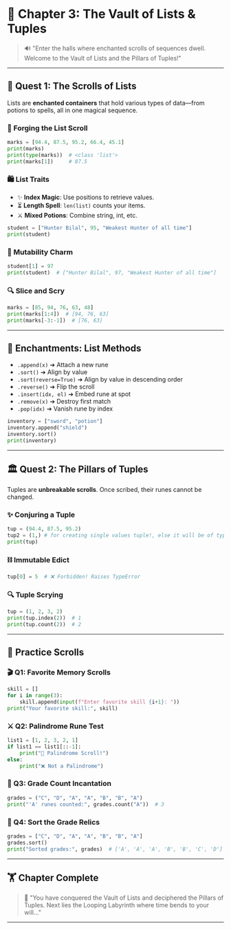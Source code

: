 # 🏰 Chapter 3: The Vault of Lists & Tuples

> 🔊 "Enter the halls where enchanted scrolls of sequences dwell. Welcome to the Vault of Lists and the Pillars of Tuples!"

---

## 🔢 Quest 1: The Scrolls of Lists

Lists are **enchanted containers** that hold various types of data—from potions to spells, all in one magical sequence.

### 🌈 Forging the List Scroll

```python
marks = [94.4, 87.5, 95.2, 66.4, 45.1]
print(marks)
print(type(marks))  # <class 'list'>
print(marks[1])     # 87.5
```

### 🛍️ List Traits

* ✨ **Index Magic**: Use positions to retrieve values.
* ⏳ **Length Spell**: `len(list)` counts your items.
* ⚔️ **Mixed Potions**: Combine string, int, etc.

```python
student = ["Hunter Bilal", 95, "Weakest Hunter of all time"]
print(student)
```

### 🔄 Mutability Charm

```python
student[1] = 97
print(student)  # ["Hunter Bilal", 97, "Weakest Hunter of all time"]
```

### 🔍 Slice and Scry

```python
marks = [85, 94, 76, 63, 48]
print(marks[1:4])  # [94, 76, 63]
print(marks[-3:-1])  # [76, 63]
```

---

## 🔧 Enchantments: List Methods

* `.append(x)` ➔ Attach a new rune
* `.sort()` ➔ Align by value
* `.sort(reverse=True)` ➔ Align by value in descending order
* `.reverse()` ➔ Flip the scroll
* `.insert(idx, el)` ➔ Embed rune at spot
* `.remove(x)` ➔ Destroy first match
* `.pop(idx)` ➔ Vanish rune by index

```python
inventory = ["sword", "potion"]
inventory.append("shield")
inventory.sort()
print(inventory)
```

---

## 🏛️ Quest 2: The Pillars of Tuples

Tuples are **unbreakable scrolls**. Once scribed, their runes cannot be changed.

### ✨ Conjuring a Tuple

```python
tup = (94.4, 87.5, 95.2)
tup2 = (1,) # for creating single values tuple!, else it will be of type <class> int.
print(tup)
```

### ⛓ Immutable Edict

```python
tup[0] = 5  # ❌ Forbidden! Raises TypeError
```

### 🔍 Tuple Scrying

```python
tup = (1, 2, 3, 2)
print(tup.index(2))  # 1
print(tup.count(2))  # 2
```

---

## 🌟 Practice Scrolls

### 🎬 Q1: Favorite Memory Scrolls

```python
skill = []
for i in range(3):
    skill.append(input(f"Enter favorite skill {i+1}: "))
print("Your favorite skill:", skill)
```

### ⚔️ Q2: Palindrome Rune Test

```python
list1 = [1, 2, 3, 2, 1]
if list1 == list1[::-1]:
    print("🌟 Palindrome Scroll!")
else:
    print("❌ Not a Palindrome")
```

### 📙 Q3: Grade Count Incantation

```python
grades = ("C", "D", "A", "A", "B", "B", "A")
print("'A' runes counted:", grades.count("A"))  # 3
```

### 🌟 Q4: Sort the Grade Relics

```python
grades = ["C", "D", "A", "A", "B", "B", "A"]
grades.sort()
print("Sorted grades:", grades)  # ['A', 'A', 'A', 'B', 'B', 'C', 'D']
```

---

## 🏋️ Chapter Complete

> 🧙 "You have conquered the Vault of Lists and deciphered the Pillars of Tuples. Next lies the Looping Labyrinth where time bends to your will..."

---
